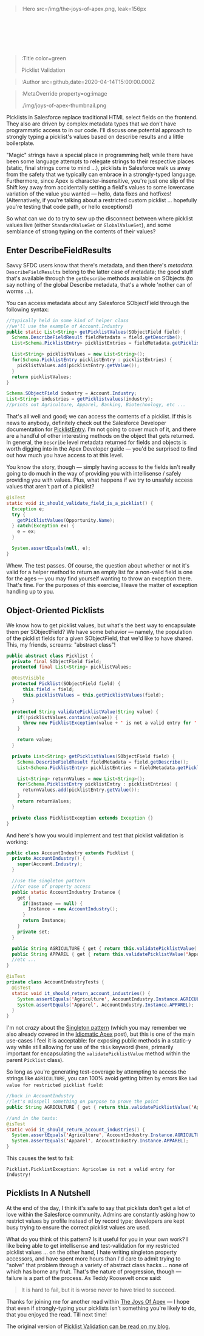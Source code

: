 > :Hero src=/img/the-joys-of-apex.png,
> leak=156px

<br>
<br>
<br>
<br>
<br>

> :Title color=green
>
> Picklist Validation

> :Author src=github,date=2020-04-14T15:00:00.000Z

> :MetaOverride property=og:image
>
> ./img/joys-of-apex-thumbnail.png

Picklists in Salesforce replace traditional HTML select fields on the frontend. They also are driven by complex metadata types that we don't have programmatic access to in our code. I'll discuss one potential approach to strongly typing a picklist's values based on describe results and a little boilerplate.

"Magic" strings have a special place in programming hell; while there have been some language attempts to relegate strings to their respective places (static, final strings come to mind ...), picklists in Salesforce walk us away from the safety that we typically can embrace in a strongly-typed language. Furthermore, since Apex is character-insensitive, you're just one slip of the Shift key away from accidentally setting a field's values to some lowercase variation of the value you wanted — hello, data fixes and hotfixes! (Alternatively, if you're talking about a restricted custom picklist ... hopefully you're testing that code path, or hello exceptions!)

So what can we do to try to sew up the disconnect between where picklist values live (either `StandardValueSet` or `GlobalValueSet`), and some semblance of strong typing on the contents of their values?

## Enter DescribeFieldResults

Savvy SFDC users know that there's metadata, and then there's _metadata_. `DescribeFieldResults` belong to the latter case of metadata; the good stuff that's available through the `getDescribe` methods available on SObjects (to say nothing of the global Describe metadata, that's a whole 'nother can of worms ...).

You can access metadata about any Salesforce SObjectField through the following syntax:

```java | Anonymous Apex
//typically held in some kind of helper class
//we'll use the example of Account.Industry
public static List<String> getPicklistValues(SObjectField field) {
  Schema.DescribeFieldResult fieldMetadata = field.getDescribe();
  List<Schema.PicklistEntry> picklistEntries = fieldMetadata.getPicklistValues();

  List<String> picklistValues = new List<String>();
  for(Schema.PicklistEntry picklistEntry : picklistEntries) {
    picklistValues.add(picklistEntry.getValue());
  }
  return picklistValues;
}

Schema.SObjectField industry = Account.Industry;
List<String> industries = getPicklistvalues(industry);
//prints out Agriculture, Apparel, Banking, Biotechnology, etc ...
```

That's all well and good; we can access the contents of a picklist. If this is news to anybody, definitely check out the Salesforce Developer documentation for [PicklistEntry](https://developer.salesforce.com/docs/atlas.en-us.apexcode.meta/apexcode/apex_class_Schema_PicklistEntry.htm). I'm not going to cover much of it, and there are a handful of other interesting methods on the object that gets returned. In general, the `Describe` level metadata returned for fields and objects is worth digging into in the Apex Developer guide — you'd be surprised to find out how much you have access to at this level.

You know the story, though — simply having access to the fields isn't really going to do much in the way of providing you with intellisense / safely providing you with values. Plus, what happens if we try to unsafely access values that aren't part of a picklist?

```java
@isTest
static void it_should_validate_field_is_a_picklist() {
  Exception e;
  try {
    getPicklistValues(Opportunity.Name);
  } catch(Exception ex) {
    e = ex;
  }

  System.assertEquals(null, e);
}
```

Whew. The test passes. Of course, the question about whether or not it's valid for a helper method to return an empty list for a non-valid field is one for the ages — you may find yourself wanting to throw an exception there. That's fine. For the purposes of this exercise, I leave the matter of exception handling up to you.

## Object-Oriented Picklists

We know how to get picklist values, but what's the best way to encapsulate them per SObjectField? We have some behavior — namely, the population of the picklist fields for a given SObjectField, that we'd like to have shared. This, my friends, screams: "abstract class"!

```java | classes/Picklist.cls
public abstract class Picklist {
  private final SObjectField field;
  protected final List<String> picklistValues;

  @testVisible
  protected Picklist(SObjectField field) {
      this.field = field;
      this.picklistValues = this.getPicklistValues(field);
  }

  protected String validatePicklistValue(String value) {
    if(!picklistValues.contains(value)) {
      throw new PicklistException(value + ' is not a valid entry for ' + this.field.getDescribe().getName() + '!');
    }

    return value;
  }

  private List<String> getPicklistValues(SObjectField field) {
    Schema.DescribeFieldResult fieldMetadata = field.getDescribe();
    List<Schema.PicklistEntry> picklistEntries = fieldMetadata.getPicklistValues();

    List<String> returnValues = new List<String>();
    for(Schema.PicklistEntry picklistEntry : picklistEntries) {
      returnValues.add(picklistEntry.getValue());
    }
    return returnValues;
  }

  private class PicklistException extends Exception {}
}
```

And here's how you would implement and test that picklist validation is working:

```java
public class AccountIndustry extends Picklist {
  private AccountIndustry() {
    super(Account.Industry);
  }

  //use the singleton pattern
  //for ease of property access
  public static AccountIndustry Instance {
    get {
      if(Instance == null) {
        Instance = new AccountIndustry();
      }
      return Instance;
    }
    private set;
  }

  public String AGRICULTURE { get { return this.validatePicklistValue('Agriculture'); }}
  public String APPAREL { get { return this.validatePicklistValue('Apparel'); }}
  //etc ...
}

@isTest
private class AccountIndustryTests {
  @isTest
  static void it_should_return_account_industries() {
    System.assertEquals('Agriculture', AccountIndustry.Instance.AGRICULTURE);
    System.assertEquals('Apparel', AccountIndustry.Instance.APPAREL);
  }
}
```

I'm not _crazy_ about the [Singleton pattern](/building-a-better-singleton) (which you may remember we also already covered in the [Idiomatic Apex](/idiomatic-salesforce-apex/) post), but this is one of the main use-cases I feel it is acceptable: for exposing public methods in a static-y way while still allowing for use of the `this` keyword (here, primarily important for encapsulating the `validatePicklistValue` method within the parent `Picklist` class).

So long as you're generating test-coverage by attempting to access the strings like `AGRICULTURE`, you can 100% avoid getting bitten by errors like `bad value for restricted picklist field`:

```java
//back in AccountIndustry
//let's misspell something on purpose to prove the point
public String AGRICULTURE { get { return this.validatePicklistValue('Agricolae'); }}

//and in the tests:
@isTest
static void it_should_return_account_industries() {
  System.assertEquals('Agriculture', AccountIndustry.Instance.AGRICULTURE);
  System.assertEquals('Apparel', AccountIndustry.Instance.APPAREL);
}
```

This causes the test to fail:

```
Picklist.PicklistException: Agricolae is not a valid entry for Industry!
```

## Picklists In A Nutshell

At the end of the day, I think it's safe to say that picklists don't get a lot of love within the Salesforce community. Admins are constantly asking how to restrict values by profile instead of by record type; developers are kept busy trying to ensure the correct picklist values are used.

What do you think of this pattern? Is it useful for you in your own work? I like being able to get intellisense **and** test-validation for my restricted picklist values ... on the other hand, I hate writing singleton property accessors, and have spent more hours than I'd care to admit trying to "solve" that problem through a variety of abstract class hacks ... none of which has borne any fruit. That's the nature of progression, though — failure is a part of the process. As Teddy Roosevelt once said:

> It is hard to fail, but it is worse never to have tried to succeed.

Thanks for joining me for another read within [The Joys Of Apex](/) — I hope that even if strongly-typing your picklists isn't something you're likely to do, that you enjoyed the read. Till next time!

The original version of [Picklist Validation can be read on my blog.](https://www.jamessimone.net/blog/joys-of-apex/picklist-validation/)
